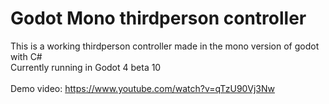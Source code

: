 # Godot Mono thirdperson controller
This is a working thirdperson controller made in the mono version of godot with C# <br>
Currently running in Godot 4 beta 10<br>
<br>
Demo video: https://www.youtube.com/watch?v=qTzU90Vj3Nw
